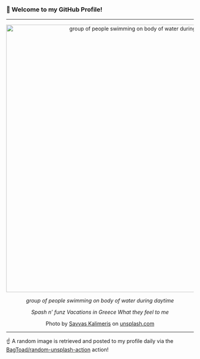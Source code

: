 ### 👋 Welcome to my GitHub Profile!

----

<div align="center">
  <img width="720" src="https://images.unsplash.com/photo-1517176191003-46c068487dd4?crop=entropy&cs=tinysrgb&fit=max&fm=jpg&ixid=M3w1NTI0OTR8MHwxfHJhbmRvbXx8fHx8fHx8fDE3MjMxODM5MDV8&ixlib=rb-4.0.3&q=80&w=1080" alt="group of people swimming on body of water during daytime">
  
  <em>group of people swimming on body of water during daytime</em>
  
  <em>Spash n’ funz
Vacations in Greece
What they feel to me</em>
  
  Photo by [Savvas Kalimeris](null) on [unsplash.com](https://unsplash.com/)
</div>

----

☝️ A random image is retrieved and posted to my profile daily via the [BagToad/random-unsplash-action](https://github.com/BagToad/random-unsplash-action) action!
